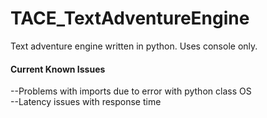 # TACE_TextAdventureEngine
Text adventure engine written in python. Uses console only.

#### Current Known Issues
--Problems with imports due to error with python class OS
<br>
--Latency issues with response time</b>
